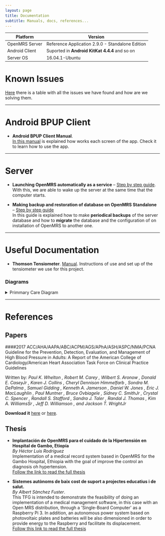 ```yaml
---
layout: page
title: Documentation
subtitle: Manuals, docs, references...
---
```


| Platform       | Version                                          |
|----------------|--------------------------------------------------|
| OpenMRS Server | Reference Application 2.9.0 - Standalone Edition |
| Android Client | Suported in **Android KitKat 4.4.4** and so on   |
| Server OS      | 16.04.1-Ubuntu                                   |


# Known Issues

[Here](https://docs.google.com/spreadsheets/d/1RbZAtD-T_CTOZewnHfwPDXLW8bAy1uB9Ph_4KPlO2Wc/edit?usp=sharing) there is a table with all the issues we have found and how are we solving them.

---

# Android BPUP Client

* **Android BPUP Client Manual**.  
[In this manual](https://drive.google.com/open?id=1kS5_ZDFhlJuM9JBNr77AnYUAeDujhYd7GBUKpKNpmpQ) is explained how works each screen of the app. Check it to learn how to use the app.

---

# Server

* **Launching OpenMRS automatically as a service** – [Step  by step guide](https://wiki.openmrs.org/display/docs/Launching+OpenMRS+automatically+as+a+service).  
With this, we are able to wake up the server at the same time that the computer starts.

* **Making backup and restoration of database on OpenMRS Standalone** – [Step by step guide](https://wiki.openmrs.org/display/docs/Making+backup+and+restoration+of+database+on+OpenMRS+Standalone)  
In this guide is explained how to make **periodical backups** of the server database and how to **migrate** the database and the configuration of on installation of OpenMRS to another one.

---

# Useful Documentation

* **Thomson Tensiometer**. [Manual](https://drive.google.com/open?id=1aULrjyxg7zmFnRKmwuDnOWg3dCPtRMvS). Instructions of use and set up of the tensiometer we use for this project.

### Diagrams

<details close>
<summary>Primmary Care Diagram</summary>
<br>
<img src="/img/atencio-primaria.png" alt="Primmary Care Diagram">
</details>

---
# References

## Papers

####2017 ACC/AHA/AAPA/ABC/ACPM/AGS/APhA/ASH/ASPC/NMA/PCNA Guideline for the Prevention, Detection, Evaluation, and Management of High Blood Pressure in Adults: A Report of the American College of Cardiology/American Heart Association Task Force on Clinical Practice Guidelines

Written by: _Paul K. Whelton , Robert M. Carey , Wilbert S. Aronow , Donald E. CaseyJr , Karen J. Collins , Cheryl Dennison Himmelfarb , Sondra M. DePalma , Samuel Gidding , Kenneth A. Jamerson , Daniel W. Jones , Eric J. MacLaughlin , Paul Muntner , Bruce Ovbiagele , Sidney C. SmithJr , Crystal C. Spencer , Randall S. Stafford , Sandra J. Taler , Randal J. Thomas , Kim A. WilliamsSr , Jeff D. Williamson , and Jackson T. WrightJr_

**Download it** [here](https://www.ahajournals.org/doi/pdf/10.1161/HYP.0000000000000065) or [here](/downloadable/HYP.0000000000000065.pdf).

## Thesis

* **Implantación de OpenMRS para el cuidado de la Hipertensión en Hospital de Gambo, Etiopía**  
_By Héctor Luis Rodríguez_  
Implementation of a medical record system based in OpenMRS for the Gambo Hospital, Ethiopia with the goal of improve the control an diagnosis oh hypertension.  
[Follow the link to read the full thesis](https://drive.google.com/open?id=1vP44mb9X72WgNB7C8yirA55hONjVGuPd)


* **Sistemes autònoms de baix cost de suport a projectes educatius i de salut.**  
_By Albert Sànchez Fuster_.  
This TFG is intended to demonstrate the feasibility of doing an implementation of a medical
management software, in this case with an Open MRS distribution, through a 'Single-Board Computer' as a Raspberry Pi 3. In addition, an autonomous power system based on photovoltaic plates and batteries will be also dimensioned in order to provide energy to the Raspberry and facilitate its displacement.  
[Follow this link to read the full thesis](https://drive.google.com/open?id=1b_ZEKMHCVC6q4kkD5gAIJcRQioz4sE0X)
